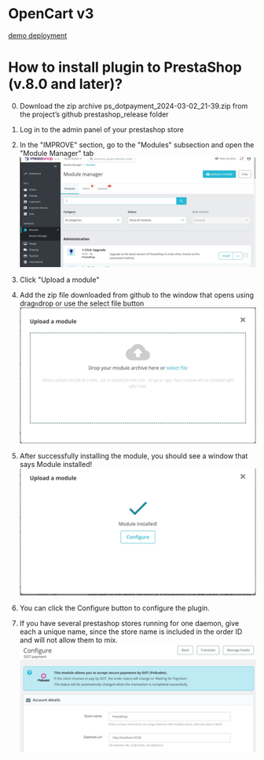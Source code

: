# OpenCart v3

[demo deployment](https://prestashop.zymologia.fi)

# How to install plugin to PrestaShop (v.8.0 and later)?

0. Download the zip archive ps_dotpayment_2024-03-02_21-39.zip from the project’s github prestashop_release folder

1. Log in to the admin panel of your prestashop store

2. In the "IMPROVE" section, go to the "Modules" subsection and open the "Module Manager" tab
![Go to IMPROVE section and then Module manager](./assets/prestashop/01%20ADMIN%20go%20to%20IMPROVE%20and%20then%20Module%20manager.jpg)

3. Click "Upload a module"

4. Add the zip file downloaded from github to the window that opens using drag`n`drop or use the select file button
![Click Upload a module](./assets/prestashop/02%20ADMIN%20upload%20a%20module.jpg)

5. After successfully installing the module, you should see a window that says Module installed!
![You should see Module installed message](./assets/prestashop/03%20ADMIN%20upload%20module%20success.jpg)

6. You can click the Configure button to configure the plugin.

7. If you have several prestashop stores running for one daemon, give each a unique name, since the store name is included in the order ID and will not allow them to mix.
![Configure the plugin page](./assets/prestashop/04%20ADMIN%20configure%20the%20plugin.jpg)
